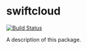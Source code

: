 # swiftcloud
[![Build Status](https://travis-ci.org/tsldh/swiftcloud.svg?branch=master)](https://travis-ci.org/tsldh/swiftcloud)

A description of this package.
